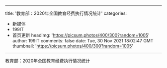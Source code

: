
---
title: '教育部：2020年全国教育经费执行情况统计'
categories: 
 - 新媒体
 - 199IT
 - 首页更新
headimg: 'https://picsum.photos/400/300?random=1005'
author: 199IT
comments: false
date: Tue, 30 Nov 2021 18:02:47 GMT
thumbnail: 'https://picsum.photos/400/300?random=1005'
---

<div>   
教育部：2020年全国教育经费执行情况统计  
</div>
            